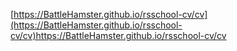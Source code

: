 [https://BattleHamster.github.io/rsschool-cv/cv](https://BattleHamster.github.io/rsschool-cv/cv)https://BattleHamster.github.io/rsschool-cv/cv
